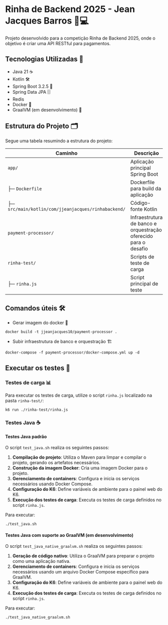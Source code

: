 # Rinha de Backend 2025 - Jean Jacques Barros 🐔💻

Projeto desenvolvido para a competição Rinha de Backend 2025, onde o objetivo é criar uma API RESTful para pagamentos.

## Tecnologias Utilizadas 🚀

- Java 21 ☕
- Kotlin 🛠️
- Spring Boot 3.2.5 🌱
- Spring Data JPA 🗄️
- Redis 
- Docker 🐳
- GraalVM (em desenvolvimento) 🧪

## Estrutura do Projeto 🗂️

Segue uma tabela resumindo a estrutura do projeto:

| Caminho                                             | Descrição                                                       |
|-----------------------------------------------------|-----------------------------------------------------------------|
| `app/`                                              | Aplicação principal Spring Boot                                 |
| ├─ `Dockerfile`                                     | Dockerfile para build da aplicação                              |
| ├─ `src/main/kotlin/com/jjeanjacques/rinhabackend/` | Código-fonte Kotlin                                             |
| `payment-processor/`                                | Infraestrutura de banco e orquestração oferecido para o desafio |
| `rinha-test/`                                       | Scripts de teste de carga                                       |
| ├─ `rinha.js`                                       | Script principal de teste                                       |

## Comandos úteis 🛠️

- Gerar imagem do docker 🐳

```
docker build -t jjeanjacques10/payment-processor .
```

- Subir infraestrutura de banco e orquestração 🏗️

```
docker-compose -f payment-processor/docker-compose.yml up -d
```

## Executar os testes 🧪

### Testes de carga 📊

Para executar os testes de carga, utilize o script `rinha.js` localizado na pasta `rinha-test/`:

```
k6 run ./rinha-test/rinha.js
```

### Testes Java ☕

#### Testes Java padrão

O script `test_java.sh` realiza os seguintes passos:

1. **Compilação do projeto**: Utiliza o Maven para limpar e compilar o projeto, gerando os artefatos necessários.
2. **Construção da imagem Docker**: Cria uma imagem Docker para o projeto.
3. **Gerenciamento de containers**: Configura e inicia os serviços necessários usando Docker Compose.
4. **Configuração do K6**: Define variáveis de ambiente para o painel web do K6.
5. **Execução dos testes de carga**: Executa os testes de carga definidos no script `rinha.js`.

Para executar:

```
./test_java.sh
```

#### Testes Java com suporte ao GraalVM (em desenvolvimento)

O script `test_java_native_graalvm.sh` realiza os seguintes passos:

1. **Geração de código nativo**: Utiliza o GraalVM para preparar o projeto como uma aplicação nativa.
2. **Gerenciamento de containers**: Configura e inicia os serviços necessários usando um arquivo Docker Compose específico para GraalVM.
3. **Configuração do K6**: Define variáveis de ambiente para o painel web do K6.
4. **Execução dos testes de carga**: Executa os testes de carga definidos no script `rinha.js`.

Para executar:

```
./test_java_native_graalvm.sh
```
